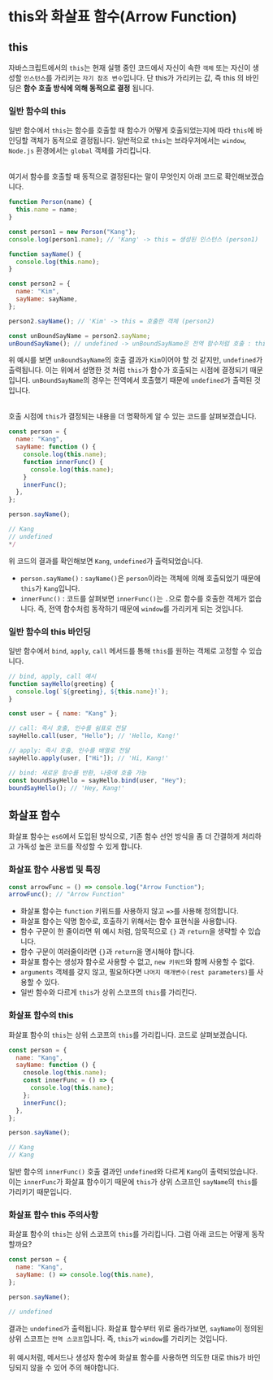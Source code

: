 # this와 화살표 함수(Arrow Function)

## this

자바스크립트에서의 `this`는 현재 실행 중인 코드에서 자신이 속한 `객체` 또는 자신이 생성할 `인스턴스`를 가리키는 `자기 참조 변수`입니다. 단 this가 가리키는 값, 즉 this 의 바인딩은 <strong>함수 호출 방식에 의해 동적으로 결정</strong> 됩니다.

### 일반 함수의 this

일반 함수에서 `this`는 함수를 호출할 때 함수가 어떻게 호출되었는지에 따라 `this`에 바인딩할 객체가 동적으로 결정됩니다. 일반적으로 `this`는 브라우저에서는 `window`, `Node.js` 환경에서는 `global` 객체를 가리킵니다.<br/><br/>

여기서 함수를 호출할 때 동적으로 결정된다는 말이 무엇인지 아래 코드로 확인해보겠습니다.

```javascript
function Person(name) {
  this.name = name;
}

const person1 = new Person("Kang");
console.log(person1.name); // 'Kang' -> this = 생성된 인스턴스 (person1)

function sayName() {
  console.log(this.name);
}

const person2 = {
  name: "Kim",
  sayName: sayName,
};

person2.sayName(); // 'Kim' -> this = 호출한 객체 (person2)

const unBoundSayName = person2.sayName;
unBoundSayName(); // undefined -> unBoundSayName은 전역 함수처럼 호출 : this = 전역 객체 (window)
```

위 예시를 보면 `unBoundSayName`의 호출 결과가 `Kim`이어야 할 것 같지만, `undefined`가 출력됩니다. 이는 위에서 설명한 것 처럼 `this`가 함수가 호출되는 시점에 결정되기 때문입니다. `unBoundSayName`의 경우는 전역에서 호출했기 때문에 `undefined`가 출력된 것입니다.<br/><br/>

호출 시점에 `this`가 결정되는 내용을 더 명확하게 알 수 있는 코드를 살펴보겠습니다.

```javascript
const person = {
  name: "Kang",
  sayName: function () {
    console.log(this.name);
    function innerFunc() {
      console.log(this.name);
    }
    innerFunc();
  },
};

person.sayName();

// Kang
// undefined
*/
```

위 코드의 결과를 확인해보면 `Kang`, `undefined`가 출력되었습니다.

- `person.sayName()` : `sayName()`은 `person`이라는 객체에 의해 호출되었기 때문에 `this`가 `Kang`입니다.
- `innerFunc()` : 코드를 살펴보면 `innerFunc()`는 `.`으로 함수를 호출한 객체가 없습니다. 즉, 전역 함수처럼 동작하기 때문에 `window`를 가리키게 되는 것입니다.

### 일반 함수의 this 바인딩

일반 함수에서 `bind`, `apply`, `call` 메서드를 통해 `this`를 원하는 객체로 고정할 수 있습니다.

```javascript
// bind, apply, call 예시
function sayHello(greeting) {
  console.log(`${greeting}, ${this.name}!`);
}

const user = { name: "Kang" };

// call: 즉시 호출, 인수를 쉼표로 전달
sayHello.call(user, "Hello"); // 'Hello, Kang!'

// apply: 즉시 호출, 인수를 배열로 전달
sayHello.apply(user, ["Hi"]); // 'Hi, Kang!'

// bind: 새로운 함수를 반환, 나중에 호출 가능
const boundSayHello = sayHello.bind(user, "Hey");
boundSayHello(); // 'Hey, Kang!'
```

## 화살표 함수

화살표 함수는 `es6`에서 도입된 방식으로, 기존 함수 선언 방식을 좀 더 간결하게 처리하고 가독성 높은 코드를 작성할 수 있게 합니다.

### 화살표 함수 사용법 및 특징

```javascript
const arrowFunc = () => console.log("Arrow Function");
arrowFunc(); // "Arrow Function"
```

- 화살표 함수는 `function` 키워드를 사용하지 않고 `=>`를 사용해 정의합니다.
- 화살표 함수는 익명 함수로, 호출하기 위해서는 함수 표현식을 사용합니다.
- 함수 구문이 한 줄이라면 위 예시 처럼, 암묵적으로 `{}` 과 `return`을 생략할 수 있습니다.
- 함수 구문이 여러줄이라면 `{}`과 `return`을 명시해야 합니다.
- 화살표 함수는 생성자 함수로 사용할 수 없고, `new 키워드`와 함께 사용할 수 없다.
- `arguments` 객체를 갖지 않고, 필요하다면 `나머지 매개변수(rest parameters)`를 사용할 수 있다.
- 일반 함수와 다르게 `this`가 상위 스코프의 `this`를 가리킨다.

### 화살표 함수의 this

화살표 함수의 `this`는 상위 스코프의 `this`를 가리킵니다. 코드로 살펴보겠습니다.

```javascript
const person = {
  name: "Kang",
  sayName: function () {
    cnosole.log(this.name);
    const innerFunc = () => {
      console.log(this.name);
    };
    innerFunc();
  },
};

person.sayName();

// Kang
// Kang
```

일반 함수의 `innerFunc()` 호출 결과인 `undefined`와 다르게 `Kang`이 출력되었습니다. 이는 `innerFunc`가 화살표 함수이기 때문에 `this`가 상위 스코프인 `sayName`의 `this`를 가리키기 때문입니다.

### 화살표 함수 this 주의사항

화살표 함수의 `this`는 상위 스코프의 `this`를 가리킵니다. 그럼 아래 코드는 어떻게 동작할까요?

```javascript
const person = {
  name: "Kang",
  sayName: () => console.log(this.name),
};

person.sayName();

// undefined
```

결과는 `undefined`가 출력됩니다. 화살표 함수부터 위로 올라가보면, `sayName`이 정의된 상위 스코프는 `전역 스코프`입니다. 즉, `this`가 `window`를 가리키는 것입니다.<br/><br/>
위 예시처럼, 메서드나 생성자 함수에 화살표 함수를 사용하면 의도한 대로 this가 바인딩되지 않을 수 있어 주의 해야합니다.
